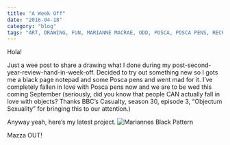```yaml
---
title: "A Week Off"
date: "2016-04-18"
category: "blog"
tags: "ART, DRAWING, FUN, MARIANNE MACRAE, ODD, POSCA, POSCA PENS, RECREATION, WEIRD"
---
```


Hola!

Just a wee post to share a drawing what I done during my post-second-year-review-hand-in-week-off. Decided to try out something new so I gots me a black page notepad and some Posca pens and went mad for it. I’ve completely fallen in love with Posca pens now and we are to be wed this coming September (seriously, did you know that people CAN actually fall in love with objects? Thanks BBC’s Casualty, season 30, episode 3, “Objectum Sexuality” for bringing this to our attention.)

Anyway yeah, here’s my latest project.
![Mariannes Black Pattern](../images/archive-posts/mariannes-black-pattern.jpg)

Mazza OUT!
